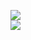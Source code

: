 [![](https://img.shields.io/badge/Made%20With-Github%20Spray-lightgrey.svg?style=for-the-badge&logo=github)](https://github.com/Annihil/github-spray#3947)  
[![](https://i.imgur.com/2DrTn0Z.gif)](https://github.com/Annihil/github-spray)